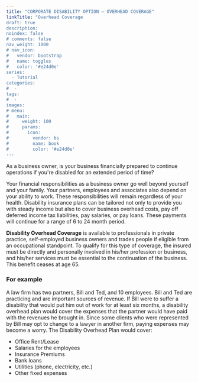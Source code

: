 ```yaml
---
title: "CORPORATE DISABILITY OPTION – OVERHEAD COVERAGE"
linkTitle: "Overhead Coverage
draft: true
description: 
noindex: false
# comments: false
nav_weight: 1000
# nav_icon:
#   vendor: bootstrap
#   name: toggles
#   color: '#e24d0e'
series:
  - Tutorial
categories:
#  - 
tags:
#  - 
images:
# menu:
#   main:
#     weight: 100
#     params:
#       icon:
#         vendor: bs
#         name: book
#         color: '#e24d0e'
---
```


As a business owner, is your business financially prepared to continue operations if you're disabled for an extended period of time?

<!--more-->

Your financial responsibilities as a business owner go well beyond yourself and your family. Your partners, employees and associates also depend on your ability to work. These responsibilities will remain regardless of your health. Disability insurance plans can be tailored not only to provide you with steady income but also to cover business overhead costs, pay off deferred income tax liabilities, pay salaries, or pay loans. These payments will continue for a range of 6 to 24 month period.

**Disability Overhead Coverage** is available to professionals in private practice, self-employed business owners and trades people if eligible from an occupational standpoint. To qualify for this type of coverage, the insured must be directly and personally involved in his/her profession or business, and his/her services must be essential to the continuation of the business. This benefit ceases at age 65.


### For example

A law firm has two partners, Bill and Ted, and 10 employees. Bill and Ted are practicing and are important sources of revenue. If Bill were to suffer a disability that would put him out of work for at least six months, a disability overhead plan would cover the expenses that the partner would have paid with the revenues he brought in. Since some clients who were represented by Bill may opt to change to a lawyer in another firm, paying expenses may become a worry. The Disability Overhead Plan would cover:

- Office Rent/Lease
- Salaries for the employees
- Insurance Premiums
- Bank loans
- Utilities (phone, electricity, etc.)
- Other fixed expenses
